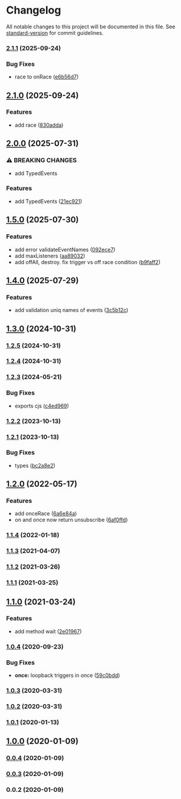 # Changelog

All notable changes to this project will be documented in this file. See [standard-version](https://github.com/conventional-changelog/standard-version) for commit guidelines.

### [2.1.1](https://github.com/Krivega/events-constructor/compare/v2.1.0...v2.1.1) (2025-09-24)

### Bug Fixes

- race to onRace ([e6b56d7](https://github.com/Krivega/events-constructor/commit/e6b56d79622820194c3263cd8845e09eaa2a146c))

## [2.1.0](https://github.com/Krivega/events-constructor/compare/v2.0.0...v2.1.0) (2025-09-24)

### Features

- add race ([830adda](https://github.com/Krivega/events-constructor/commit/830adda0000f535c749043f350fbac799dc74d8c))

## [2.0.0](https://github.com/Krivega/events-constructor/compare/v1.5.0...v2.0.0) (2025-07-31)

### ⚠ BREAKING CHANGES

- add TypedEvents

### Features

- add TypedEvents ([21ec921](https://github.com/Krivega/events-constructor/commit/21ec9219fcb15b0fe858f6d03d65f7058b1314f1))

## [1.5.0](https://github.com/Krivega/events-constructor/compare/v1.4.0...v1.5.0) (2025-07-30)

### Features

- add error validateEventNames ([092ece7](https://github.com/Krivega/events-constructor/commit/092ece71d60312898c4bea507ee7cde3d90a1530))
- add maxListeners ([aa89032](https://github.com/Krivega/events-constructor/commit/aa8903223ff3b526abf32874a778610f19b9aa2b))
- add offAll, destroy. fix trigger vs off race condition ([b9faff2](https://github.com/Krivega/events-constructor/commit/b9faff2c02a6557eef882874913980b4b42e1f9a))

## [1.4.0](https://github.com/Krivega/events-constructor/compare/v1.3.0...v1.4.0) (2025-07-29)

### Features

- add validation uniq names of events ([3c5b12c](https://github.com/Krivega/events-constructor/commit/3c5b12c01dab4484fc305eb7c31807f42885b0e5))

## [1.3.0](https://github.com/Krivega/events-constructor/compare/v1.2.5...v1.3.0) (2024-10-31)

### [1.2.5](https://github.com/Krivega/events-constructor/compare/v1.2.4...v1.2.5) (2024-10-31)

### [1.2.4](https://github.com/Krivega/events-constructor/compare/v1.2.3...v1.2.4) (2024-10-31)

### [1.2.3](https://github.com/Krivega/events-constructor/compare/v1.2.2...v1.2.3) (2024-05-21)

### Bug Fixes

- exports cjs ([c4ed969](https://github.com/Krivega/events-constructor/commit/c4ed969938ccd3bac8b3cdc11af99fabd2a08e51))

### [1.2.2](https://github.com/Krivega/events-constructor/compare/v1.2.1...v1.2.2) (2023-10-13)

### [1.2.1](https://github.com/Krivega/events-constructor/compare/v1.2.0...v1.2.1) (2023-10-13)

### Bug Fixes

- types ([bc2a8e2](https://github.com/Krivega/events-constructor/commit/bc2a8e24cda228355ef303709255f2e90a3574eb))

## [1.2.0](https://github.com/Krivega/events-constructor/compare/v1.1.4...v1.2.0) (2022-05-17)

### Features

- add onceRace ([6a6e84a](https://github.com/Krivega/events-constructor/commit/6a6e84a4bf850348967b3bfcbc045f5915863799))
- on and once now return unsubscribe ([6af0ffd](https://github.com/Krivega/events-constructor/commit/6af0ffda77fffc8c1cf87e4ee201b48954360c77))

### [1.1.4](https://github.com/Krivega/events-constructor/compare/v1.1.3...v1.1.4) (2022-01-18)

### [1.1.3](https://github.com/Krivega/events-constructor/compare/v1.1.2...v1.1.3) (2021-04-07)

### [1.1.2](https://github.com/Krivega/events-constructor/compare/v1.1.1...v1.1.2) (2021-03-26)

### [1.1.1](https://github.com/Krivega/events-constructor/compare/v1.1.0...v1.1.1) (2021-03-25)

## [1.1.0](https://github.com/Krivega/events-constructor/compare/v1.0.4...v1.1.0) (2021-03-24)

### Features

- add method wait ([2e01967](https://github.com/Krivega/events-constructor/commit/2e019674148c9673a1e260a40c0db9d8a561b8d8))

### [1.0.4](https://github.com/Krivega/events-constructor/compare/v1.0.3...v1.0.4) (2020-09-23)

### Bug Fixes

- **once:** loopback triggers in once ([59c0bdd](https://github.com/Krivega/events-constructor/commit/59c0bdd88d95dfd69e6ef96c3d7ac33d90783837))

### [1.0.3](https://github.com/Krivega/events-constructor/compare/v1.0.2...v1.0.3) (2020-03-31)

### [1.0.2](https://github.com/Krivega/events-constructor/compare/v1.0.1...v1.0.2) (2020-03-31)

### [1.0.1](https://github.com/Krivega/events-constructor/compare/v1.0.0...v1.0.1) (2020-01-13)

## [1.0.0](https://github.com/Krivega/events-constructor/compare/v0.0.4...v1.0.0) (2020-01-09)

### [0.0.4](https://github.com/Krivega/events-constructor/compare/v0.0.3...v0.0.4) (2020-01-09)

### [0.0.3](https://github.com/Krivega/events-constructor/compare/v0.0.2...v0.0.3) (2020-01-09)

### 0.0.2 (2020-01-09)

